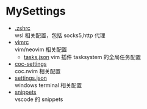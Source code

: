 # MySettings

- [.zshrc](./.zshrc)  
  wsl 相关配置，包括 socks5,http 代理
- [vimrc](./vimrc)  
  vim/neovim 相关配置
  - [tasks.json](./tasks.json)
    vim 插件 tasksystem 的全局任务配置
- [coc-settings](./coc-settings.json)  
  coc.nvim 相关配置
- [settings.json](./settings.json)  
  windows terminal 相关配置
- [snippets](./snippets)  
  vscode 的 snippets

